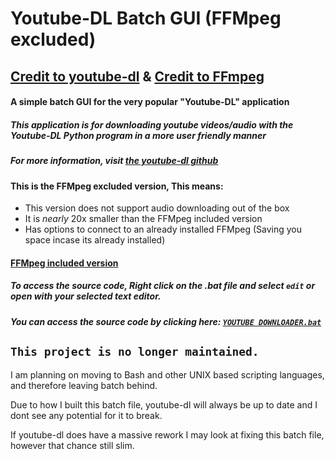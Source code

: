 # **Youtube-DL Batch GUI (FFMpeg excluded)**
## [Credit to youtube-dl](https://youtube-dl.org/) & [Credit to FFmpeg](https://ffmpeg.zeranoe.com/builds/)
#### A simple batch GUI for the very popular "Youtube-DL" application
##### This application is for downloading youtube videos/audio with the Youtube-DL Python program in a more user friendly manner
##### For more information, visit [the youtube-dl github](https://github.com/rg3/youtube-dl/blob/master/README.md#readme)
#### This is the FFMpeg excluded version, This means:
- This version does not support audio downloading out of the box
- It is *nearly* 20x smaller than the FFMpeg included version
- Has options to connect to an already installed FFMpeg (Saving you space incase its already installed)
#### [FFMpeg included version](https://github.com/Paradigm0001/YoutubeDLBatchUI)

##### To access the source code, Right click on the .bat file and select `edit` or open with your selected text editor.
##### You can access the source code by clicking here: [`YOUTUBE DOWNLOADER.bat`](https://github.com/Paradigm0001/YoutubeDLBatchUI-FFMpeg_ex/blob/master/YOUTUBE%20DOWNLOADER.bat)

## `This project is no longer maintained.`
I am planning on moving to Bash and other UNIX based scripting languages, and therefore leaving batch behind.

Due to how I built this batch file, youtube-dl will always be up to date and I dont see any potential for it to break.

If youtube-dl does have a massive rework I may look at fixing this batch file, however that chance still slim.